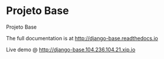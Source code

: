 # Projeto Base

Projeto Base

The full documentation is at http://django-base.readthedocs.io

Live demo @ http://django-base.104.236.104.21.xip.io


